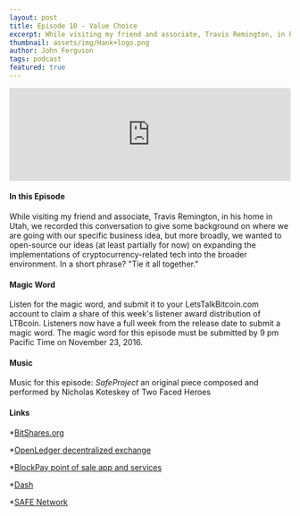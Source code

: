 ```yaml
---
layout: post
title: Episode 10 - Value Choice
excerpt: While visiting my friend and associate, Travis Remington, in his home in Utah, we recorded this conversation to give some background on where we are going with our specific business idea, but more broadly,
thumbnail: assets/img/Hank+logo.png
author: John Ferguson
tags: podcast
featured: true
---
```


<iframe width="100%" height="166" scrolling="no" frameborder="no" src="https://w.soundcloud.com/player/?url=https%3A//api.soundcloud.com/tracks/293402211&amp;color=ff5500&amp;auto_play=false&amp;hide_related=false&amp;show_comments=true&amp;show_user=true&amp;show_reposts=false"></iframe>

#### In this Episode

While visiting my friend and associate, Travis Remington, in his home in Utah, we recorded this conversation to give some background on where we are going with our specific business idea, but more broadly, we wanted to open-source our ideas (at least partially for now) on expanding the implementations of cryptocurrency-related tech into the broader environment. In a short phrase? "Tie it all together."

#### Magic Word

Listen for the magic word, and submit it to your LetsTalkBitcoin.com account to claim a share of this week's listener award distribution of LTBcoin. Listeners now have a full week from the release date to submit a magic word. The magic word for this episode must be submitted by 9 pm Pacific Time on November 23, 2016.

#### Music

Music for this episode: *SafeProject* an original piece composed and performed by Nicholas Koteskey of Two Faced Heroes

#### Links

*[BitShares.org](https://bitshares.org/)

*[OpenLedger decentralized exchange](https://bitshares.openledger.info/#/)

*[BlockPay point of sale app and services](https://blockpay.ch/)

*[Dash](https://www.dash.org/)

*[SAFE Network](https://maidsafe.net/)

